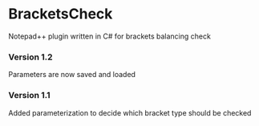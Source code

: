# BracketsCheck
Notepad++ plugin written in C# for brackets balancing check

### Version 1.2
Parameters are now saved and loaded
### Version 1.1
Added parameterization to decide which bracket type should be checked
